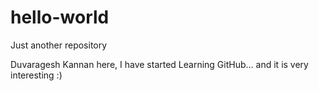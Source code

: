 # hello-world
Just another repository

Duvaragesh Kannan here, I have started Learning GitHub... and it is very interesting :)
